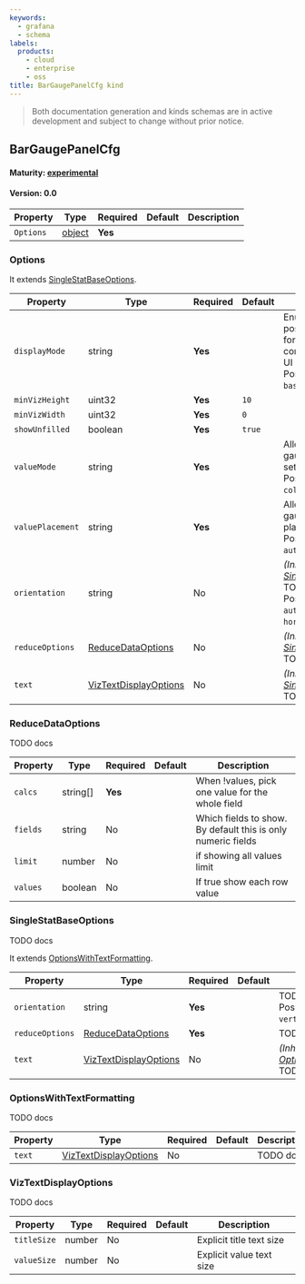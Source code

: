 ```yaml
---
keywords:
  - grafana
  - schema
labels:
  products:
    - cloud
    - enterprise
    - oss
title: BarGaugePanelCfg kind
---
```

> Both documentation generation and kinds schemas are in active development and subject to change without prior notice.

## BarGaugePanelCfg

#### Maturity: [experimental](../../../maturity/#experimental)
#### Version: 0.0



| Property  | Type               | Required | Default | Description |
|-----------|--------------------|----------|---------|-------------|
| `Options` | [object](#options) | **Yes**  |         |             |

### Options

It extends [SingleStatBaseOptions](#singlestatbaseoptions).

| Property         | Type                                            | Required | Default | Description                                                                                                                                   |
|------------------|-------------------------------------------------|----------|---------|-----------------------------------------------------------------------------------------------------------------------------------------------|
| `displayMode`    | string                                          | **Yes**  |         | Enum expressing the possible display modes<br/>for the bar gauge component of Grafana UI<br/>Possible values are: `basic`, `lcd`, `gradient`. |
| `minVizHeight`   | uint32                                          | **Yes**  | `10`    |                                                                                                                                               |
| `minVizWidth`    | uint32                                          | **Yes**  | `0`     |                                                                                                                                               |
| `showUnfilled`   | boolean                                         | **Yes**  | `true`  |                                                                                                                                               |
| `valueMode`      | string                                          | **Yes**  |         | Allows for the table cell gauge display type to set the gauge mode.<br/>Possible values are: `color`, `text`, `hidden`.                       |
| `valuePlacement` | string                                          | **Yes**  |         | Allows for the bar gauge value to be placed explicitly<br/>Possible values are: `auto`, `top`, `left`.                                        |
| `orientation`    | string                                          | No       |         | *(Inherited from [SingleStatBaseOptions](#singlestatbaseoptions))*<br/>TODO docs<br/>Possible values are: `auto`, `vertical`, `horizontal`.   |
| `reduceOptions`  | [ReduceDataOptions](#reducedataoptions)         | No       |         | *(Inherited from [SingleStatBaseOptions](#singlestatbaseoptions))*<br/>TODO docs                                                              |
| `text`           | [VizTextDisplayOptions](#viztextdisplayoptions) | No       |         | *(Inherited from [SingleStatBaseOptions](#singlestatbaseoptions))*<br/>TODO docs                                                              |

### ReduceDataOptions

TODO docs

| Property | Type     | Required | Default | Description                                                   |
|----------|----------|----------|---------|---------------------------------------------------------------|
| `calcs`  | string[] | **Yes**  |         | When !values, pick one value for the whole field              |
| `fields` | string   | No       |         | Which fields to show.  By default this is only numeric fields |
| `limit`  | number   | No       |         | if showing all values limit                                   |
| `values` | boolean  | No       |         | If true show each row value                                   |

### SingleStatBaseOptions

TODO docs

It extends [OptionsWithTextFormatting](#optionswithtextformatting).

| Property        | Type                                            | Required | Default | Description                                                                              |
|-----------------|-------------------------------------------------|----------|---------|------------------------------------------------------------------------------------------|
| `orientation`   | string                                          | **Yes**  |         | TODO docs<br/>Possible values are: `auto`, `vertical`, `horizontal`.                     |
| `reduceOptions` | [ReduceDataOptions](#reducedataoptions)         | **Yes**  |         | TODO docs                                                                                |
| `text`          | [VizTextDisplayOptions](#viztextdisplayoptions) | No       |         | *(Inherited from [OptionsWithTextFormatting](#optionswithtextformatting))*<br/>TODO docs |

### OptionsWithTextFormatting

TODO docs

| Property | Type                                            | Required | Default | Description |
|----------|-------------------------------------------------|----------|---------|-------------|
| `text`   | [VizTextDisplayOptions](#viztextdisplayoptions) | No       |         | TODO docs   |

### VizTextDisplayOptions

TODO docs

| Property    | Type   | Required | Default | Description              |
|-------------|--------|----------|---------|--------------------------|
| `titleSize` | number | No       |         | Explicit title text size |
| `valueSize` | number | No       |         | Explicit value text size |


